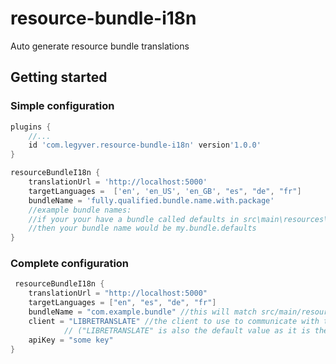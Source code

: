 # resource-bundle-i18n
Auto generate resource bundle translations

## Getting started
### Simple configuration
```groovy
plugins {
    //...
    id 'com.legyver.resource-bundle-i18n' version'1.0.0'
}

resourceBundleI18n {
    translationUrl = 'http://localhost:5000'
    targetLanguages =  ['en', 'en_US', 'en_GB', "es", "de", "fr"]
    bundleName = 'fully.qualified.bundle.name.with.package'
    //example bundle names:
    //if your your have a bundle called defaults in src\main\resources\my\bundle
    //then your bundle name would be my.bundle.defaults
}
```

### Complete configuration

```groovy
 resourceBundleI18n {
    translationUrl = "http://localhost:5000"
    targetLanguages = ["en", "es", "de", "fr"]
    bundleName = "com.example.bundle" //this will match src/main/resources/com/example/bundle.properties as the source
    client = "LIBRETRANSLATE" //the client to use to communicate with the translationUr
            // ("LIBRETRANSLATE" is also the default value as it is the only client supported at this time)
    apiKey = "some key"
}
```